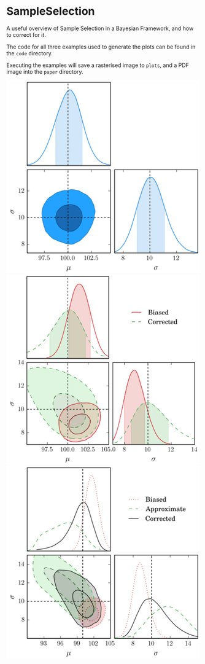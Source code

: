 # SampleSelection

A useful overview of Sample Selection in a Bayesian Framework, and how to correct for it.

The code for all three examples used to generate the plots can be found in the `code` directory.

Executing the examples will save a rasterised image to `plots`, and a PDF image into the `paper` directory.

![Perfect world example](plots/fig_0_perfect.png)
![Imperfect world example](plots/fig_1_imperfect.png)
![Real world example](plots/fig_2_real.png)
